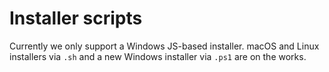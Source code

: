 # Installer scripts

Currently we only support a Windows JS-based installer. macOS and Linux installers via `.sh` and a new Windows installer via `.ps1` are on the works.
